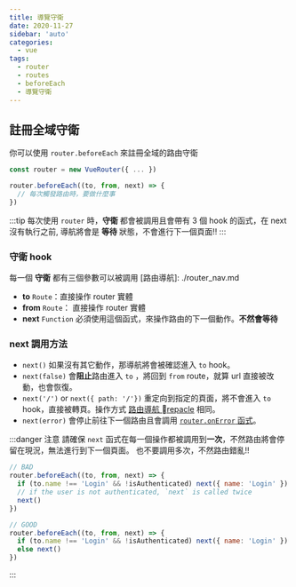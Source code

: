 ```yaml
---
title: 導覽守衛
date: 2020-11-27
sidebar: 'auto'
categories:
  - vue
tags:
  - router
  - routes
  - beforeEach
  - 導覽守衛
---
```


## 註冊**全域**守衛

你可以使用 `router.beforeEach` 來註冊全域的路由守衛

```js {3-5}
const router = new VueRouter({ ... })

router.beforeEach((to, from, next) => {
  // 每次觸發路由時，要做什麼事
})
```

:::tip
每次使用 `router` 時，**守衛** 都會被調用且會帶有 3 個 hook 的函式，在 next 沒有執行之前, 導航將會是 **等待** 狀態，不會進行下一個頁面!!
:::

### 守衛 hook

每一個 **守衛** 都有三個參數可以被調用
[路由導航]: ./router_nav.md

- **to** `Route`：直接操作 router 實體
- **from** `Route`： 直接操作 router 實體
- **next** `Function` 必須使用這個函式，來操作路由的下一個動作。**不然會等待**

### next 調用方法

- `next()` 如果沒有其它動作，那導航將會被確認進入 `to` hook。
- `next(false)` 會**阻止**路由進入 `to` ，將回到 `from` route，就算 url 直接被改動，也會恢復。
- `next('/')` or `next({ path: '/'})` 重定向到指定的頁面，將不會進入 `to` hook，直接被轉頁。操作方式 [路由導航 repacle](./router_nav.md#replace) 相同。
- `next(error)` 會停止前往下一個路由且會調用 [`router.onError` 函式](https://router.vuejs.org/api/#router-onerror)。

:::danger 注意
請確保 `next` 函式在每一個操作都被調用到**一次**，不然路由將會停留在現況，無法進行到下一個頁面。
也不要調用多次，不然路由錯亂!!

```js
// BAD
router.beforeEach((to, from, next) => {
  if (to.name !== 'Login' && !isAuthenticated) next({ name: 'Login' })
  // if the user is not authenticated, `next` is called twice
  next()
})
```

```js
// GOOD
router.beforeEach((to, from, next) => {
  if (to.name !== 'Login' && !isAuthenticated) next({ name: 'Login' })
  else next()
})
```

:::
